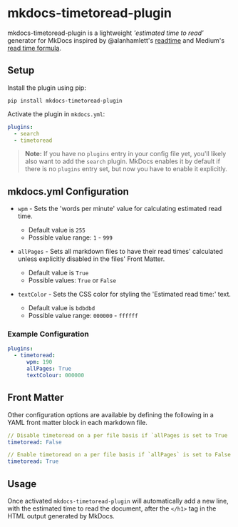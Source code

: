 # mkdocs-timetoread-plugin

mkdocs-timetoread-plugin is a lightweight *'estimated time to read'* generator for MkDocs inspired by @alanhamlett's [readtime](https://github.com/alanhamlett/readtime) and Medium's [read time formula](https://help.medium.com/hc/en-us/articles/214991667-Read-time).

## Setup

Install the plugin using pip:

`pip install mkdocs-timetoread-plugin`

Activate the plugin in `mkdocs.yml`:

```yaml
plugins:
  - search
  - timetoread
```

> **Note:** If you have no `plugins` entry in your config file yet, you'll likely also want to add the `search` plugin. MkDocs enables it by default if there is no `plugins` entry set, but now you have to enable it explicitly.
## mkdocs.yml Configuration

* `wpm` - Sets the 'words per minute' value for calculating estimated read time.
  * Default value is `255`
  * Possible value range: `1` - `999`

* `allPages` - Sets all markdown files to have their read times' calculated unless explicitly disabled in the files' Front Matter.
  * Default value is `True`
  * Possible values: `True` or `False`

* `textColor` - Sets the CSS color for styling the 'Estimated read time:' text.
  * Default value is `bdbdbd`
  * Possible value range: `000000` - `ffffff`

### Example Configuration
```yaml
plugins:
  - timetoread:
      wpm: 190
      allPages: True
      textColour: 000000
```

## Front Matter

Other configuration options are available by defining the following in a YAML front matter block in each markdown file.

```yaml
// Disable timetoread on a per file basis if `allPages is set to True
timetoread: False
```

```yaml
// Enable timetoread on a per file basis if `allPages` is set to False
timetoread: True
```
## Usage

Once activated `mkdocs-timetoread-plugin` will automatically add a new line, with the estimated time to read the document, after the `</h1>` tag in the HTML output generated by MkDocs.